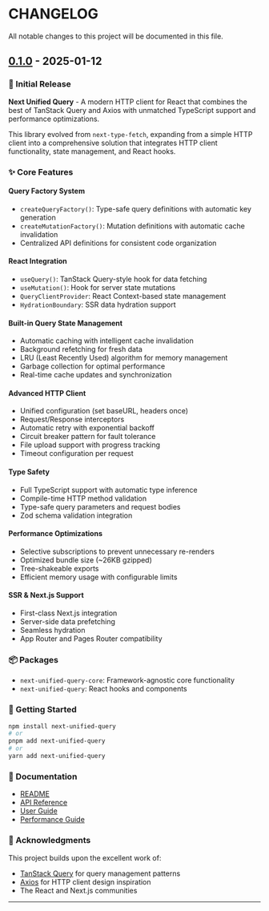 # CHANGELOG

All notable changes to this project will be documented in this file.

## [0.1.0] - 2025-01-12

### 🎉 Initial Release

**Next Unified Query** - A modern HTTP client for React that combines the best of TanStack Query and Axios with unmatched TypeScript support and performance optimizations.

This library evolved from `next-type-fetch`, expanding from a simple HTTP client into a comprehensive solution that integrates HTTP client functionality, state management, and React hooks.

### ✨ Core Features

#### **Query Factory System**
- `createQueryFactory()`: Type-safe query definitions with automatic key generation
- `createMutationFactory()`: Mutation definitions with automatic cache invalidation
- Centralized API definitions for consistent code organization

#### **React Integration**
- `useQuery()`: TanStack Query-style hook for data fetching
- `useMutation()`: Hook for server state mutations
- `QueryClientProvider`: React Context-based state management
- `HydrationBoundary`: SSR data hydration support

#### **Built-in Query State Management**
- Automatic caching with intelligent cache invalidation
- Background refetching for fresh data
- LRU (Least Recently Used) algorithm for memory management
- Garbage collection for optimal performance
- Real-time cache updates and synchronization

#### **Advanced HTTP Client**
- Unified configuration (set baseURL, headers once)
- Request/Response interceptors
- Automatic retry with exponential backoff
- Circuit breaker pattern for fault tolerance
- File upload support with progress tracking
- Timeout configuration per request

#### **Type Safety**
- Full TypeScript support with automatic type inference
- Compile-time HTTP method validation
- Type-safe query parameters and request bodies
- Zod schema validation integration

#### **Performance Optimizations**
- Selective subscriptions to prevent unnecessary re-renders
- Optimized bundle size (~26KB gzipped)
- Tree-shakeable exports
- Efficient memory usage with configurable limits

#### **SSR & Next.js Support**
- First-class Next.js integration
- Server-side data prefetching
- Seamless hydration
- App Router and Pages Router compatibility

### 📦 Packages

- `next-unified-query-core`: Framework-agnostic core functionality
- `next-unified-query`: React hooks and components

### 🚀 Getting Started

```bash
npm install next-unified-query
# or
pnpm add next-unified-query
# or
yarn add next-unified-query
```

### 📖 Documentation

- [README](./README.md)
- [API Reference](./API.md)
- [User Guide](./USER_GUIDE.md)
- [Performance Guide](./PERFORMANCE.md)

### 🙏 Acknowledgments

This project builds upon the excellent work of:
- [TanStack Query](https://tanstack.com/query) for query management patterns
- [Axios](https://axios-http.com/) for HTTP client design inspiration
- The React and Next.js communities

---

[0.1.0]: https://github.com/newExpand/next-unified-query/releases/tag/v0.1.0